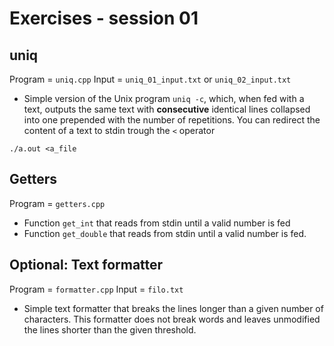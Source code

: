 # Exercises - session 01

## uniq

Program = `uniq.cpp`
Input = `uniq_01_input.txt` or `uniq_02_input.txt`

- Simple version of the Unix program `uniq -c`, which, when fed with a text, outputs the same text with **consecutive** identical lines collapsed into one prepended with the number of repetitions.  You can redirect the content of a text to stdin trough the `<` operator
```
./a.out <a_file
```
## Getters

Program = `getters.cpp`

- Function `get_int` that reads from stdin until a valid number is fed
- Function `get_double` that reads from stdin until a valid number is fed.


## **Optional**: Text formatter

Program = `formatter.cpp`
Input = `filo.txt`

- Simple text formatter that breaks the lines longer than a given number of characters. This formatter does not break words and leaves unmodified the lines shorter than the given threshold.

